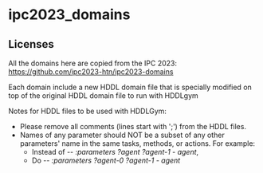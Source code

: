 # ipc2023_domains

## Licenses
All the domains here are copied from the IPC 2023: https://github.com/ipc2023-htn/ipc2023-domains

Each domain include a new HDDL domain file that is specially modified on top of the original HDDL domain file to run with HDDLgym

Notes for HDDL files to be used with HDDLGym:
- Please remove all comments (lines start with ';') from the HDDL files.
- Names of any parameter should NOT be a subset of any other parameters' name in the same tasks, methods, or actions. For example:
  + Instead of -- *:parameters ?agent ?agent-1 - agent*,
  + Do -- *:parameters ?agent-0 ?agent-1 - agent*
